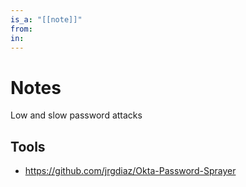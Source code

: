```yaml
---
is_a: "[[note]]"
from: 
in: 
---
```

# Notes
Low and slow password attacks

## Tools
- https://github.com/jrgdiaz/Okta-Password-Sprayer

